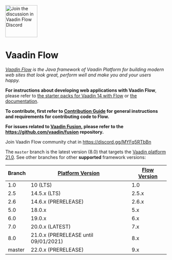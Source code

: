 <a target="_blank" href="https://discord.gg/MYFq5RTbBn"><img src="https://discord.com/assets/e4923594e694a21542a489471ecffa50.svg" width="100" alt="Join the discussion in Vaadin Flow Discord"></img></a>

Vaadin Flow
======
*[Vaadin Flow](https://vaadin.com/flow) is the Java framework of Vaadin Platform for building modern web sites that look great, perform well and make you and your users happy.*

**For instructions about developing web applications with Vaadin Flow**, please refer to [the starter packs for Vaadin 14 with Flow](https://vaadin.com/start) or [the documentation](https://vaadin.com/docs/flow/Overview.html).

**To contribute, first refer to [Contribution Guide](/CONTRIBUTING.md) for general instructions and requirements for contributing code to Flow.**

**For issues related to [Vaadin Fusion](https://vaadin.com/fusion), please refer to the https://github.com/vaadin/fusion repository.**

Join Vaadin Flow community chat in https://discord.gg/MYFq5RTbBn

The `master` branch is the latest version (8.0) that targets the [Vaadin platform 21.0](https://github.com/vaadin/platform). See other branches for other **supported** framework versions:

| Branch | [Platform Version](https://github.com/vaadin/platform/releases) | [Flow Version](https://github.com/vaadin/flow/releases) |
|--------|-----------------------------------------------------------------|---------------------------------------------------------|
|  1.0   |  10 (LTS)                                                       |  1.0                                                    |
|  2.5   |  14.5.x (LTS)                                                   |  2.5.x                                                  |
|  2.6   |  14.6.x (PRERELEASE)                                            |  2.6.x                                                  |
|  5.0   |  18.0.x                                                         |  5.x                                                    |
|  6.0   |  19.0.x                                                         |  6.x                                                    |
|  7.0   |  20.0.x (LATEST)                                                |  7.x                                                    |
|  8.0   |  21.0.x (PRERELEASE until 09/01/2021)                           |  8.x                                                    |
|  master|  22.0.x (PRERELEASE)                                            |  9.x                                                    |
